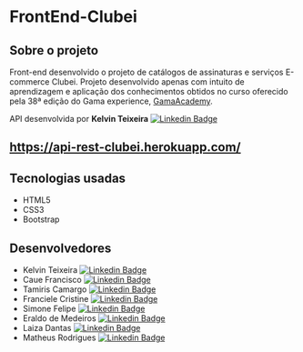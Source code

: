 # FrontEnd-Clubei

## Sobre o projeto
Front-end desenvolvido o projeto de catálogos de assinaturas e serviços E-commerce Clubei. Projeto desenvolvido apenas com intuito de aprendizagem e aplicação dos conhecimentos obtidos no curso oferecido pela 38ª edição do Gama experience, [GamaAcademy](https://www.gama.academy/ "Site da Gama Academy").

API desenvolvida por **Kelvin Teixeira** [![Linkedin Badge](https://img.shields.io/badge/-LinkedIn-blue?style=flat-square&logo=Linkedin&logoColor=white&link=https://www.linkedin.com/in/kelvin-teixeira-8707b41a8/?originalSubdomain=br)]( https://www.linkedin.com/in/kelvin-teixeira-8707b41a8/?originalSubdomain=br)

## <https://api-rest-clubei.herokuapp.com/>

## Tecnologias usadas
- HTML5
- CSS3
- Bootstrap

## Desenvolvedores
- Kelvin Teixeira [![Linkedin Badge](https://img.shields.io/badge/-LinkedIn-blue?style=flat-square&logo=Linkedin&logoColor=white&link=https://www.linkedin.com/in/kelvin-teixeira-8707b41a8/?originalSubdomain=br)]( https://www.linkedin.com/in/kelvin-teixeira-8707b41a8/?originalSubdomain=br)
- Caue Francisco [![Linkedin Badge](https://img.shields.io/badge/-LinkedIn-blue?style=flat-square&logo=Linkedin&logoColor=white&link=https://www.linkedin.com/in/caue-francisco//?originalSubdomain=br)]( https://www.linkedin.com/in/caue-francisco/?originalSubdomain=br)
- Tamiris Camargo [![Linkedin Badge](https://img.shields.io/badge/-LinkedIn-blue?style=flat-square&logo=Linkedin&logoColor=white&link=https://www.linkedin.com/in/tamiris-camargo/?originalSubdomain=br)](https://www.linkedin.com/in/tamiris-camargo/?originalSubdomain=br)
- Franciele Cristine [![Linkedin Badge](https://img.shields.io/badge/-LinkedIn-blue?style=flat-square&logo=Linkedin&logoColor=white&link=https://www.linkedin.com/in/franciele-cristine/?originalSubdomain=br)](https://www.linkedin.com/in/franciele-cristine/?originalSubdomain=br)
- Simone Felipe [![Linkedin Badge](https://img.shields.io/badge/-LinkedIn-blue?style=flat-square&logo=Linkedin&logoColor=white&link=https://www.linkedin.com/in/simonefelipe/?originalSubdomain=br)](https://www.linkedin.com/in/simonefelipe/?originalSubdomain=br)
- Eraldo de Medeiros [![Linkedin Badge](https://img.shields.io/badge/-LinkedIn-blue?style=flat-square&logo=Linkedin&logoColor=white&link=https://www.linkedin.com/in/eraldodemedeiros/?originalSubdomain=br)](https://www.linkedin.com/in/eraldodemedeiros/?originalSubdomain=br)
- Laiza Dantas [![Linkedin Badge](https://img.shields.io/badge/-LinkedIn-blue?style=flat-square&logo=Linkedin&logoColor=white&link=https://www.linkedin.com/in/laiza-dantas1/?originalSubdomain=br)](https://www.linkedin.com/in/laiza-dantas1/?originalSubdomain=br)
- Matheus Rodrigues [![Linkedin Badge](https://img.shields.io/badge/-LinkedIn-blue?style=flat-square&logo=Linkedin&logoColor=white&link=https://www.linkedin.com/in/matheusrph/?originalSubdomain=br)](https://www.linkedin.com/in/matheusrph/?originalSubdomain=br)